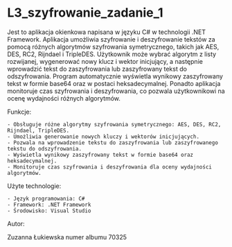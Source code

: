 # L3_szyfrowanie_zadanie_1

Jest to aplikacja okienkowa napisana w języku C# w technologii .NET Framework. Aplikacja umożliwia szyfrowanie i deszyfrowanie tekstów za pomocą różnych algorytmów szyfrowania symetrycznego, takich jak AES, DES, RC2, Rijndael i TripleDES. Użytkownik może wybrać algorytm z listy rozwijanej, wygenerować nowy klucz i wektor inicjujący, a następnie wprowadzić tekst do zaszyfrowania lub zaszyfrowany tekst do odszyfrowania. Program automatycznie wyświetla wynikowy zaszyfrowany tekst w formie base64 oraz w postaci heksadecymalnej. Ponadto aplikacja monitoruje czas szyfrowania i deszyfrowania, co pozwala użytkownikowi na ocenę wydajności różnych algorytmów.

Funkcje:

    - Obsługuje różne algorytmy szyfrowania symetrycznego: AES, DES, RC2, Rijndael, TripleDES.
    - Umożliwia generowanie nowych kluczy i wektorów inicjujących.
    - Pozwala na wprowadzenie tekstu do zaszyfrowania lub zaszyfrowanego tekstu do odszyfrowania.
    - Wyświetla wynikowy zaszyfrowany tekst w formie base64 oraz heksadecymalnej.
    - Monitoruje czas szyfrowania i deszyfrowania dla oceny wydajności algorytmów.

Użyte technologie:

    - Język programowania: C#
    - Framework: .NET Framework
    - Środowisko: Visual Studio

Autor:

Zuzanna Łukiewska numer albumu 70325
